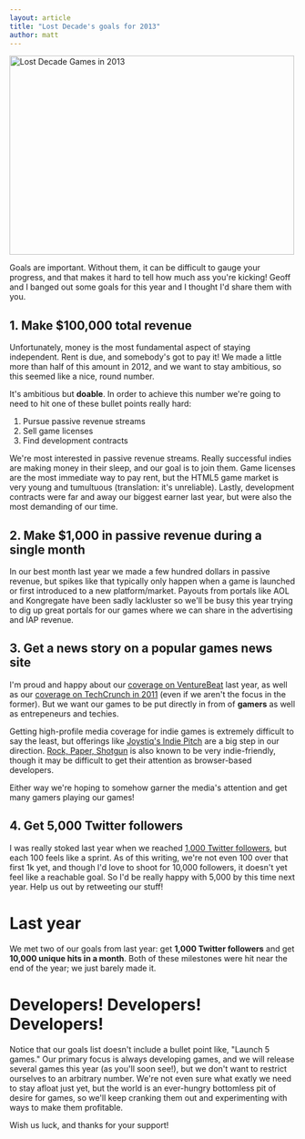 ```yaml
---
layout: article
title: "Lost Decade's goals for 2013"
author: matt
---
```


<div class="full-frame">
	<img alt="Lost Decade Games in 2013" src="/media/images/posts/misc/2013.png" width="500" height="350">
</div>

Goals are important. Without them, it can be difficult to gauge your progress, and that makes it hard to tell how much ass you're kicking! Geoff and I banged out some goals for this year and I thought I'd share them with you.

## 1. Make $100,000 total revenue

Unfortunately, money is the most fundamental aspect of staying independent. Rent is due, and somebody's got to pay it! We made a little more than half of this amount in 2012, and we want to stay ambitious, so this seemed like a nice, round number.

It's ambitious but **doable**. In order to achieve this number we're going to need to hit one of these bullet points really hard:

1. Pursue passive revenue streams
2. Sell game licenses
3. Find development contracts

We're most interested in passive revenue streams. Really successful indies are making money in their sleep, and our goal is to join them. Game licenses are the most immediate way to pay rent, but the HTML5 game market is very young and tumultuous (translation: it's unreliable). Lastly, development contracts were far and away our biggest earner last year, but were also the most demanding of our time.

## 2. Make $1,000 in passive revenue during a single month

In our best month last year we made a few hundred dollars in passive revenue, but spikes like that typically only happen when a game is launched or first introduced to a new platform/market. Payouts from portals like AOL and Kongregate have been sadly lackluster so we'll be busy this year trying to dig up great portals for our games where we can share in the advertising and IAP revenue.

## 3. Get a news story on a popular games news site

I'm proud and happy about our [coverage on VentureBeat](http://venturebeat.com/2012/09/18/simplifying-mobile-app-development-ludei-says-it-can-convert-html5-apps-into-hybrid-native-apps-in-minutes/) last year, as well as our [coverage on TechCrunch in 2011](http://techcrunch.com/2011/07/11/html5-game-maker-looks-to-transcend-sleepy-chrome-web-store-sales-on-ios/) (even if we aren't the focus in the former). But we want our games to be put directly in from of **gamers** as well as entrepeneurs and techies.

Getting high-profile media coverage for indie games is extremely difficult to say the least, but offerings like [Joystiq's Indie Pitch](http://www.joystiq.com/tag/joystiq-indie-pitch/) are a big step in our direction. [Rock, Paper, Shotgun](http://www.rockpapershotgun.com/) is also known to be very indie-friendly, though it may be difficult to get their attention as browser-based developers.

Either way we're hoping to somehow garner the media's attention and get many gamers playing our games!

## 4. Get 5,000 Twitter followers

I was really stoked last year when we reached [1,000 Twitter followers](https://twitter.com/LostDecadeGames), but each 100 feels like a sprint. As of this writing, we're not even 100 over that first 1k yet, and though I'd love to shoot for 10,000 followers, it doesn't yet feel like a reachable goal. So I'd be really happy with 5,000 by this time next year. Help us out by retweeting our stuff!

# Last year

We met two of our goals from last year: get **1,000 Twitter followers** and get **10,000 unique hits in a month**. Both of these milestones were hit near the end of the year; we just barely made it.

# Developers! Developers! Developers!

Notice that our goals list doesn't include a bullet point like, "Launch 5 games." Our primary focus is always developing games, and we will release several games this year (as you'll soon see!), but we don't want to restrict ourselves to an arbitrary number. We're not even sure what exatly we need to stay afloat just yet, but the world is an ever-hungry bottomless pit of desire for games, so we'll keep cranking them out and experimenting with ways to make them profitable.

Wish us luck, and thanks for your support!
